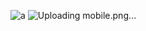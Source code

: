 ![a](https://github.com/ABDESSAMADMESRAR/mid-body/assets/130689222/c34c3ec0-c8e4-4f55-8d8b-f65aa88b17f7)
![Uploading mobile.png…]()
